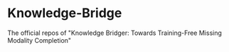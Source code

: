 # Knowledge-Bridge
The official repos of "Knowledge Bridger: Towards Training-Free Missing Modality Completion"
